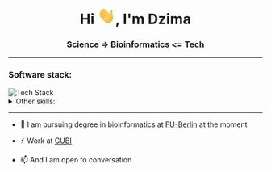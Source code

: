 <h1 align="center">Hi <img width="35" src="https://github.com/1999AZZAR/1999AZZAR/blob/main/resources/img/waving.gif">, I'm Dzima</h1>
<h3 align="center">Science => Bioinformatics <= Tech</h3>
  <hr>
  
<h3 align="left">Software stack:</h3>
<p2 align="center"><img src="https://skillicons.dev/icons?i=py,js,django,jquery,postgres&perline=6" alt="Tech Stack" /> </p2>
  
<details>
  <summary>Other skills:</summary>
  
  <h3 align="left">Solid Knowledge:</h3>
  <p2 align="center"><img src="https://skillicons.dev/icons?i=flask,md,html,css,git,github,&perline=20" alt="Tech Stack" /> </p2>
  
  <h3 align="left">Have clue:):</h3>
  <p2 align="center"><img src="https://skillicons.dev/icons?i=r,haskell,fastapi,linux,docker,mysql,bash,selenium,postman&perline=20" alt="Tech Stack" /> </p2>
</details>

<hr>
  
- 📝 I am pursuing degree in bioinformatics at [FU-Berlin](https://www.fu-berlin.de/) at the moment

- ⚡️ Work at [CUBI](https://www.cubi.bihealth.org/)

- 📫 And I am open to conversation
